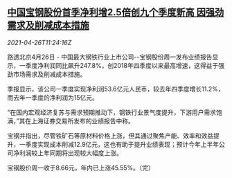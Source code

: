 <!--1619436664000-->
[中国宝钢股份首季净利增2.5倍创九个季度新高 因强劲需求及削减成本措施](https://cn.reuters.com/article/baoshan-steel-q1-profit-0426-idCNKBS2CD1BV)
------

<div><i>2021-04-26T11:24:16Z</i></div><p>路透北京4月26日 - 中国最大钢铁行业上市公司--宝钢股份周一发布业绩报告显示，一季度净利润同比飙升247.8%，创2018年四季度以来最高增速，这得益于强劲市场需求及削减成本措施。</p><p>季报显示，该公司一季度实现净利润53.6亿元人民币，较去年四季度增长11.2%，而去年一季度的净利润为15亿元。</p><p>“在国内宏观经济复苏与需求预期推动下，钢铁行业景气度提升，下游用户需求饱满，”其在上海证券交易所发布的业绩报告中称。</p><p>宝钢并指出，尽管铁矿石等原材料价格上涨，但其通过聚焦产能、效率和效益提升，一季度实现成本削减12.9亿元，这也有助于提升业绩表现；预计今年上半年公司净利润较上年同期将出现较大幅度上涨。</p><p>宝钢股价周一收于8.66元，年内已上涨45.55%。（完）</p>
